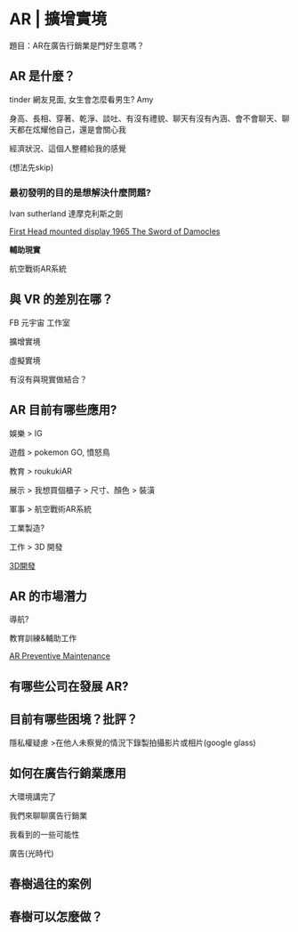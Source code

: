 # AR | 擴增實境

題目：AR在廣告行銷業是門好生意嗎？

## AR 是什麼？

tinder 網友見面, 女生會怎麼看男生? Amy

身高、長相、穿著、乾淨、談吐、有沒有禮貌、聊天有沒有內涵、會不會聊天、聊天都在炫耀他自己，還是會關心我

經濟狀況、這個人整體給我的感覺

(想法先skip)

### 最初發明的目的是想解決什麼問題?

Ivan sutherland 達摩克利斯之劍

[First Head mounted display 1965 The Sword of Damocles](https://www.youtube.com/watch?v=CjbILO8gSQw)

**輔助現實**

航空戰術AR系統

## 與 VR 的差別在哪？

FB 元宇宙 工作室

擴增實境

虛擬實境

有沒有與現實做結合？

## AR 目前有哪些應用?

娛樂 > IG

遊戲 > pokemon GO, 憤怒鳥

教育 > roukukiAR

展示 > 我想買個櫃子 > 尺寸、顏色 > 裝潢

軍事 > 航空戰術AR系統

工業製造?

工作 > 3D 開發

[3D開發](https://www.youtube.com/watch?v=GeyKB214oSc)

## AR 的市場潛力

導航?

教育訓練&輔助工作

[AR Preventive Maintenance](https://www.youtube.com/watch?v=-WTc3hN7YL8)

## 有哪些公司在發展 AR?

## 目前有哪些困境？批評？

隱私權疑慮 >在他人未察覺的情況下錄製拍攝影片或相片(google glass)

## 如何在廣告行銷業應用

大環境講完了

我們來聊聊廣告行銷業

我看到的一些可能性

廣告(光時代)

## 春樹過往的案例

## 春樹可以怎麼做？
